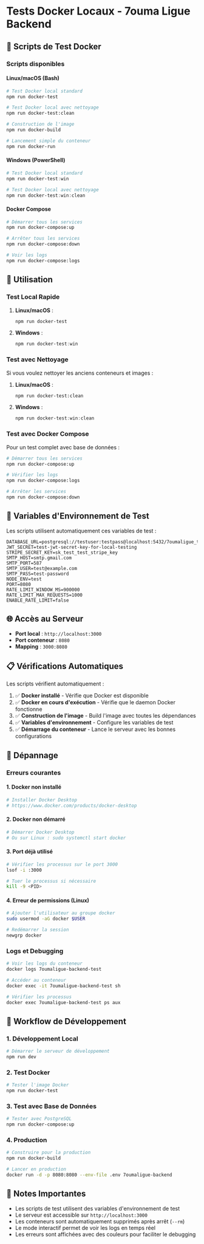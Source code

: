 # Tests Docker Locaux - 7ouma Ligue Backend

## 🐳 Scripts de Test Docker

### Scripts disponibles

#### Linux/macOS (Bash)
```bash
# Test Docker local standard
npm run docker-test

# Test Docker local avec nettoyage
npm run docker-test:clean

# Construction de l'image
npm run docker-build

# Lancement simple du conteneur
npm run docker-run
```

#### Windows (PowerShell)
```powershell
# Test Docker local standard
npm run docker-test:win

# Test Docker local avec nettoyage
npm run docker-test:win:clean
```

#### Docker Compose
```bash
# Démarrer tous les services
npm run docker-compose:up

# Arrêter tous les services
npm run docker-compose:down

# Voir les logs
npm run docker-compose:logs
```

## 🚀 Utilisation

### Test Local Rapide

1. **Linux/macOS** :
   ```bash
   npm run docker-test
   ```

2. **Windows** :
   ```powershell
   npm run docker-test:win
   ```

### Test avec Nettoyage

Si vous voulez nettoyer les anciens conteneurs et images :

1. **Linux/macOS** :
   ```bash
   npm run docker-test:clean
   ```

2. **Windows** :
   ```powershell
   npm run docker-test:win:clean
   ```

### Test avec Docker Compose

Pour un test complet avec base de données :

```bash
# Démarrer tous les services
npm run docker-compose:up

# Vérifier les logs
npm run docker-compose:logs

# Arrêter les services
npm run docker-compose:down
```

## 🔧 Variables d'Environnement de Test

Les scripts utilisent automatiquement ces variables de test :

```env
DATABASE_URL=postgresql://testuser:testpass@localhost:5432/7oumaligue_test
JWT_SECRET=test-jwt-secret-key-for-local-testing
STRIPE_SECRET_KEY=sk_test_test_stripe_key
SMTP_HOST=smtp.gmail.com
SMTP_PORT=587
SMTP_USER=test@example.com
SMTP_PASS=test-password
NODE_ENV=test
PORT=8080
RATE_LIMIT_WINDOW_MS=900000
RATE_LIMIT_MAX_REQUESTS=1000
ENABLE_RATE_LIMIT=false
```

## 🌐 Accès au Serveur

- **Port local** : `http://localhost:3000`
- **Port conteneur** : `8080`
- **Mapping** : `3000:8080`

## 📋 Vérifications Automatiques

Les scripts vérifient automatiquement :

1. ✅ **Docker installé** - Vérifie que Docker est disponible
2. ✅ **Docker en cours d'exécution** - Vérifie que le daemon Docker fonctionne
3. ✅ **Construction de l'image** - Build l'image avec toutes les dépendances
4. ✅ **Variables d'environnement** - Configure les variables de test
5. ✅ **Démarrage du conteneur** - Lance le serveur avec les bonnes configurations

## 🐛 Dépannage

### Erreurs courantes

#### 1. Docker non installé
```bash
# Installer Docker Desktop
# https://www.docker.com/products/docker-desktop
```

#### 2. Docker non démarré
```bash
# Démarrer Docker Desktop
# Ou sur Linux : sudo systemctl start docker
```

#### 3. Port déjà utilisé
```bash
# Vérifier les processus sur le port 3000
lsof -i :3000

# Tuer le processus si nécessaire
kill -9 <PID>
```

#### 4. Erreur de permissions (Linux)
```bash
# Ajouter l'utilisateur au groupe docker
sudo usermod -aG docker $USER

# Redémarrer la session
newgrp docker
```

### Logs et Debugging

```bash
# Voir les logs du conteneur
docker logs 7oumaligue-backend-test

# Accéder au conteneur
docker exec -it 7oumaligue-backend-test sh

# Vérifier les processus
docker exec 7oumaligue-backend-test ps aux
```

## 🔄 Workflow de Développement

### 1. Développement Local
```bash
# Démarrer le serveur de développement
npm run dev
```

### 2. Test Docker
```bash
# Tester l'image Docker
npm run docker-test
```

### 3. Test avec Base de Données
```bash
# Tester avec PostgreSQL
npm run docker-compose:up
```

### 4. Production
```bash
# Construire pour la production
npm run docker-build

# Lancer en production
docker run -d -p 8080:8080 --env-file .env 7oumaligue-backend
```

## 📝 Notes Importantes

- Les scripts de test utilisent des variables d'environnement de test
- Le serveur est accessible sur `http://localhost:3000`
- Les conteneurs sont automatiquement supprimés après arrêt (`--rm`)
- Le mode interactif permet de voir les logs en temps réel
- Les erreurs sont affichées avec des couleurs pour faciliter le debugging 